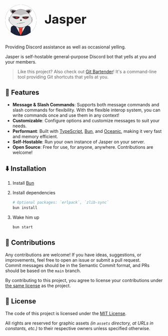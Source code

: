 
<h1 style="font-size: 2.5rem;">
    <img align="center" src="./assets/jasper.png" width="100" alt="Jasper: The Raccoon" style="border-radius: 50%; background-color: #0f121a; margin-inline-end: 1rem;">
    Jasper
</h1>

Providing Discord assistance as well as occasional yelling.

Jasper is self-hostable general-purpose Discord bot that yells at you and your members.

> Like this project? Also check out [Git Bartender](https://github.com/PalmDevs/git-bartender)! It's a command-line tool providing Git shortcuts that yells at you.

## 🦝 Features

- **Message & Slash Commands**: Supports both message commands and slash commands for flexibility. With the flexible interop system, you can write commands once and use them in any context!
- **Customizable**: Configure options and customize messages to suit your needs.
- **Performant**: Built with [TypeScript](https://www.typescriptlang.org), [Bun](https://bun.sh), and [Oceanic](https://github.com/OceanicJS/Oceanic), making it very fast and memory efficient.
- **Self-Hostable**: Run your own instance of Jasper on your server.
- **Open Source**: Free for use, for anyone, anywhere. Contributions are welcome!

## ⬇️ Installation

1. Install [Bun](https://bun.sh/)
2. Install dependencies

    ```sh
    # Optional packages: `erlpack`, `zlib-sync`
    bun install
    ```

3. Wake him up

    ```sh
    bun start
    ```

## 💝 Contributions

Any contributions are welcome! If you have ideas, suggestions, or improvements, feel free to open an issue or submit a pull request.  
Commit messages should be in the Semantic Commit format, and PRs should be based on the `main` branch.

By contributing to this project, you agree to license your contributions under [the same license](#-license) as the project.

## 📜 License

The code of this project is licensed under the [MIT License](./LICENSE).

All rights are reserved for graphic assets *(in `assets` directory, at URLs in constants, etc.)* to their respective owners unless specified otherwise.
